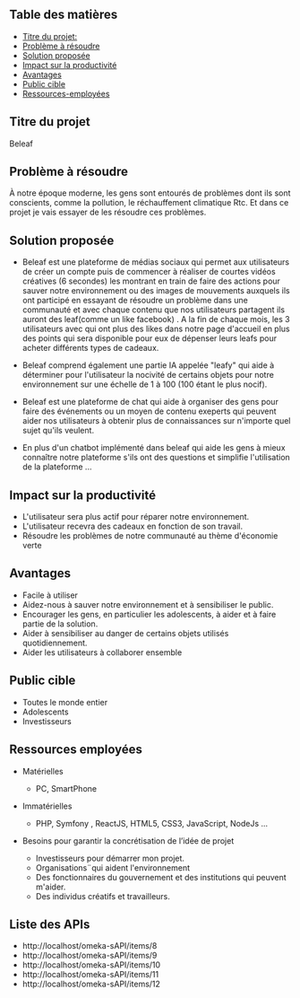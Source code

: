 ## Table des matières

- [Titre du projet:](#Titre-du-projet)
- [Problème à résoudre ](#Problème-à-résoudre)
- [Solution proposée](#Solution-proposée)
- [Impact sur la productivité](#Impact-sur-la-productivité)
- [Avantages](#Avantages)
- [Public cible](#Public-cible)
- [Ressources-employées](#Ressources-employées)

## Titre du projet
 Beleaf 

## Problème à résoudre
À notre époque moderne, les gens sont entourés de problèmes dont ils sont conscients, comme la pollution, le réchauffement climatique Rtc. Et dans ce projet je vais essayer de les résoudre ces problèmes.


## Solution proposée

* Beleaf est une plateforme de médias sociaux qui permet aux utilisateurs de créer un compte puis de commencer à réaliser de courtes vidéos créatives (6 secondes) les montrant en train de faire des actions pour sauver notre environnement ou des images de mouvements auxquels ils ont participé en essayant de résoudre un problème dans une communauté et avec chaque contenu que nos utilisateurs partagent ils auront des leaf(comme un like facebook) . A la fin de chaque mois, les 3 utilisateurs avec qui ont plus des likes dans notre page d'accueil en plus des points qui sera disponible pour eux de dépenser leurs leafs pour acheter différents types de cadeaux.

* Beleaf comprend également une partie  IA appelée "leafy" qui aide à déterminer pour l'utilisateur la nocivité de certains objets pour notre environnement sur une échelle de 1 à 100 (100 étant le plus nocif).

* Beleaf est une plateforme de chat qui aide à organiser des gens pour faire des événements ou un moyen de contenu exeperts qui peuvent aider nos utilisateurs à obtenir plus de connaissances sur n'importe quel sujet qu'ils veulent.

* En plus d'un chatbot implémenté dans beleaf qui aide les gens à mieux connaître notre plateforme s'ils ont des questions et simplifie l'utilisation de la plateforme ...

## Impact sur la productivité

- L'utilisateur sera plus actif pour réparer notre environnement. 
- L'utilisateur recevra des cadeaux en fonction de son travail.
- Résoudre les problèmes de notre communauté au thème d'économie verte

## Avantages

- Facile à utiliser
- Aidez-nous à sauver notre environnement et à sensibiliser le public.
- Encourager les gens, en particulier les adolescents, à aider et à faire partie de la solution.
- Aider à sensibiliser au danger de certains objets utilisés quotidiennement.
- Aider les utilisateurs à collaborer ensemble 

## Public cible 
* Toutes le monde entier 
* Adolescents 
* Investisseurs


## Ressources employées
* Matérielles
   * PC, SmartPhone

* Immatérielles
   * PHP, Symfony , ReactJS, HTML5, CSS3, JavaScript, NodeJs ...

* Besoins pour garantir la concrétisation de l’idée de projet
  * Investisseurs pour démarrer mon projet.
  * Organisations¨qui aident l'environnement
  * Des fonctionnaires du gouvernement et des institutions qui peuvent  m'aider.
  * Des individus créatifs et travailleurs.

## Liste des APIs
- http://localhost/omeka-sAPI/items/8
- http://localhost/omeka-sAPI/items/9
- http://localhost/omeka-sAPI/items/10
- http://localhost/omeka-sAPI/items/11
- http://localhost/omeka-sAPI/items/12


